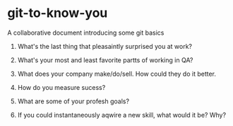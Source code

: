 # git-to-know-you
A collaborative document introducing some git basics

1. What's the last thing that pleasaintly surprised you at work?


2. What's your most and least favorite partts of working in QA?


3. What does your company make/do/sell. How could they do it better.


4. How do you measure sucess?


5. What are some of your profesh goals? 


6. If you could instantaneously aqwire a new skill, what would it be? Why?

